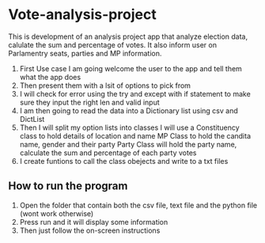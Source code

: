 # Vote-analysis-project
This is development of an analysis project app that analyze election data, calulate the sum and percentage of votes. It also inform user on Parlamentry seats, parties and MP information.

1. First Use case I am going welcome the user to the app and tell them what the app does
2. Then present them with a lsit of options to pick from 
3. I will check for error using the try and except with if statement to make sure they input the right len and valid input
4. I am then going to read the data into a Dictionary list using csv and DictList 
5. Then I will split my option lists into classes
I will use a
    Constituency class to hold details of location and name
    MP Class to hold the candita name, gender and their party
    Party Class will hold the party name, calculate the sum and percentage of each party votes
6. I create funtions to call the class obejects and write to a txt files

## How to run the program
1. Open the folder that contain both the csv file, text file and the python file (wont work otherwise)
2. Press run and it will display some information
3. Then just follow the on-screen instructions